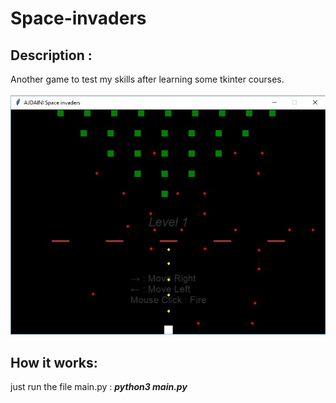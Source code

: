 # Space-invaders
## Description :
Another game to test my skills after learning some tkinter courses.
<br /><br /><img src="Space _invaders.jpg">

## How it works:
just run the file main.py : ***python3 main.py***
